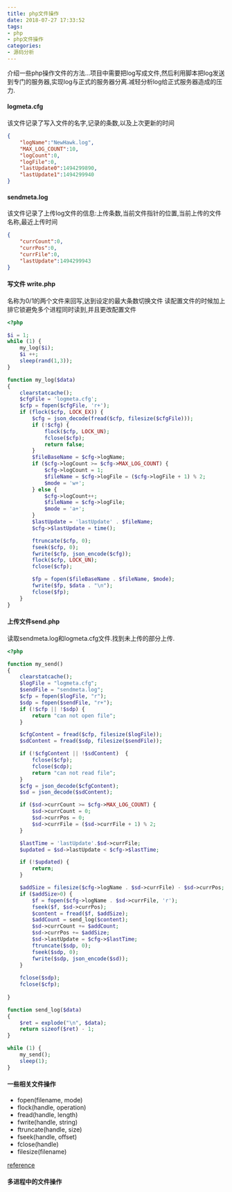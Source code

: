 ```yaml
---
title: php文件操作
date: 2018-07-27 17:33:52
tags:
- php
- php文件操作
categories:
- 源码分析
---
```


介绍一些php操作文件的方法...项目中需要把log写成文件,然后利用脚本把log发送到专门的服务器,实现log与正式的服务器分离.减轻分析log给正式服务器造成的压力.

<!-- more -->

#### logmeta.cfg
该文件记录了写入文件的名字,记录的条数,以及上次更新的时间

```json
{
    "logName":"NewHawk.log",
    "MAX_LOG_COUNT":10,
    "logCount":0,
    "logFile":0,
    "lastUpdate0":1494299890,
    "lastUpdate1":1494299940
}
```

#### sendmeta.log
该文件记录了上传log文件的信息:上传条数,当前文件指针的位置,当前上传的文件名称,最近上传时间
```json
{
    "currCount":0,
    "currPos":0,
    "currFile":0,
    "lastUpdate":1494299943
}
```

#### 写文件 write.php
名称为0/1的两个文件来回写,达到设定的最大条数切换文件
读配置文件的时候加上排它锁避免多个进程同时读到,并且更改配置文件

```php
<?php

$i = 1;
while (1) {
    my_log($i);
    $i ++;
    sleep(rand(1,3));
}

function my_log($data)
{
    clearstatcache();
    $cfgFile = 'logmeta.cfg';
    $cfp = fopen($cfgFile, 'r+');
    if (flock($cfp, LOCK_EX)) {
        $cfg = json_decode(fread($cfp, filesize($cfgFile)));
        if (!$cfg) {
            flock($cfp, LOCK_UN);
            fclose($cfp);
            return false;
        }
        $fileBaseName = $cfg->logName;
        if ($cfg->logCount >= $cfg->MAX_LOG_COUNT) {
            $cfg->logCount = 1;
            $fileName = $cfg->logFile = ($cfg->logFile + 1) % 2;
            $mode = 'w+';
        } else {
            $cfg->logCount++;
            $fileName = $cfg->logFile;
            $mode = 'a+';
        }
        $lastUpdate = 'lastUpdate' . $fileName;
        $cfg->$lastUpdate = time();

        ftruncate($cfp, 0);
        fseek($cfp, 0);
        fwrite($cfp, json_encode($cfg));
        flock($cfp, LOCK_UN);
        fclose($cfp);

        $fp = fopen($fileBaseName . $fileName, $mode);
        fwrite($fp, $data . "\n");
        fclose($fp);
    }
}
```

#### 上传文件send.php

读取sendmeta.log和logmeta.cfg文件.找到未上传的部分上传.

```php
<?php

function my_send()
{
    clearstatcache();
    $logFile = "logmeta.cfg";
    $sendFile = "sendmeta.log";
    $cfp = fopen($logFile, "r");
    $sdp = fopen($sendFile, "r+");
    if (!$cfp || !$sdp) {
        return "can not open file";
    }

    $cfgContent = fread($cfp, filesize($logFile));
    $sdContent = fread($sdp, filesize($sendFile));

    if (!$cfgContent || !$sdContent)  {
        fclose($cfp);
        fclose($cdp);
        return "can not read file";
    }
    $cfg = json_decode($cfgContent);
    $sd = json_decode($sdContent);

    if ($sd->currCount >= $cfg->MAX_LOG_COUNT) {
        $sd->currCount = 0;
        $sd->currPos = 0;
        $sd->currFile = ($sd->currFile + 1) % 2;
    }

    $lastTime = 'lastUpdate'.$sd->currFile;
    $updated = $sd->lastUpdate < $cfg->$lastTime;

    if (!$updated) {
        return;
    }

    $addSize = filesize($cfg->logName . $sd->currFile) - $sd->currPos;
    if ($addSize>0) {
        $f = fopen($cfg->logName . $sd->currFile, 'r');
        fseek($f, $sd->currPos);
        $content = fread($f, $addSize);
        $addCount = send_log($content);
        $sd->currCount += $addCount;
        $sd->currPos += $addSize;
        $sd->lastUpdate = $cfg->$lastTime;
        ftruncate($sdp, 0);
        fseek($sdp, 0);
        fwrite($sdp, json_encode($sd));
    }
    
    fclose($sdp);
    fclose($cfp);
    
}

function send_log($data)
{
    $ret = explode("\n", $data);
    return sizeof($ret) - 1;
}

while (1) {
    my_send();
    sleep(1);
}
```

#### 一些相关文件操作
* fopen(filename, mode)
* flock(handle, operation)
* fread(handle, length)
* fwrite(handle, string)
* ftruncate(handle, size)
* fseek(handle, offset)
* fclose(handle)
* filesize(filename)

[reference](http://php.net/manual/zh/function.fopen.php/)

#### 多进程中的文件操作

